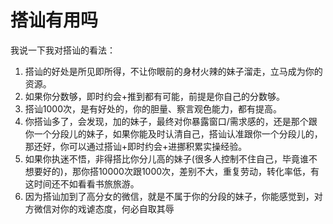 # 搭讪有用吗

我说一下我对搭讪的看法：

1. 搭讪的好处是所见即所得，不让你眼前的身材火辣的妹子溜走，立马成为你的资源。
2. 如果你分数够，即时约会+推到都有可能，前提是你自己的分数够。
3. 搭讪1000次，是有好处的，你的胆量、察言观色能力，都有提高。
4. 你搭讪多了，会发现，加的妹子，最终对你暴露窗口/需求感的，还是那个跟你一个分段儿的妹子，如果你能及时认清自己，搭讪认准跟你一个分段儿的，那还好，你可以通过搭讪+即时约会+进挪积累实操经验。
5. 如果你执迷不悟，非得搭比你分儿高的妹子(很多人控制不住自己，毕竟谁不想要好的)，那你搭10000次跟1000次，差别不大，重复劳动，转化率低，有这时间还不如看看书旅旅游。
6. 因为搭讪加到了高分女的微信，就是不属于你的分段的妹子，你能感觉到，对方微信对你的戏谑态度，何必自取其辱
